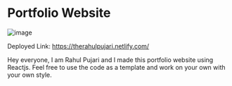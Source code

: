 # Portfolio Website

![image](https://user-images.githubusercontent.com/66853318/210130419-3244c7a4-66e8-42a3-8d36-b4966e09e7a3.png)

Deployed Link: https://therahulpujari.netlify.com/

Hey everyone, I am Rahul Pujari and I made this portfolio website using Reactjs. Feel free to use the code as a template and work on your own with your own style.

